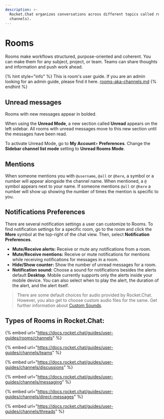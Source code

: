 ```yaml
---
description: >-
  Rocket.Chat organizes conversations across different topics called rooms (aka
  channels).
---
```


# Rooms

Rooms make workflows structured, purpose-oriented and coherent. You can make them for any subject, project, or team. Teams can share thoughts and information and push work ahead.

{% hint style="info" %}
This is room's user guide. If you are an admin looking for an admin guide, please find it here. [rooms-aka-channels.md](../../workspace-administration/rooms-aka-channels.md "mention")
{% endhint %}

## Unread messages

Rooms with new messages appear in bolded.

When using the **Unread Mode**, a new section called **Unread** appears on the left sidebar. All rooms with unread messages move to this new section until the messages have been read.

To activate Unread Mode, go to **My Account**> **Preferences**. Change the **Sidebar channel list mode** setting to **Unread Rooms Mode**.

## Mentions

When someone mentions you with `@username`, `@all` or `@here`, a symbol or a number will appear alongside the channel name. When mentioned, a `@` symbol appears next to your name. If someone mentions `@all` or `@here` a number will show up showing the number of times the mention is specific to you.

## Notifications Preferences

There are several notification settings a user can customize to Rooms. To find notification settings for a specific room, go to the room and click the **More** symbol at the top-right of the chat view. Then, select **Notification Preferences**.

* **Mute/Receive alerts:** Receive or mute any notifications from a room.
* **Mute/Receive mentions:** Receive or mute notifications for mentions while receiving notifications for messages in a room.
* **Hide/Show counter:** Show the number of unread messages for a room.
* **Notification sound:** Choose a sound for notifications besides the alerts default **Desktop**. Mobile currently supports only the alerts inside your mobile device. You can also select when to play the alert, the duration of the alert, and the alert itself.

> There are some default choices for audio provided by Rocket.Chat. However, you also get to choose custom audio files for the same. Get further information about [Custom Sounds](broken-reference).

## Types of Rooms in Rocket.Chat:

{% embed url="https://docs.rocket.chat/guides/user-guides/rooms/channels" %}

{% embed url="https://docs.rocket.chat/guides/user-guides/channels/teams" %}

{% embed url="https://docs.rocket.chat/guides/user-guides/channels/discussions" %}

{% embed url="https://docs.rocket.chat/guides/user-guides/channels/messaging" %}

{% embed url="https://docs.rocket.chat/guides/user-guides/channels/direct-messages" %}

{% embed url="https://docs.rocket.chat/guides/user-guides/channels/threads" %}

